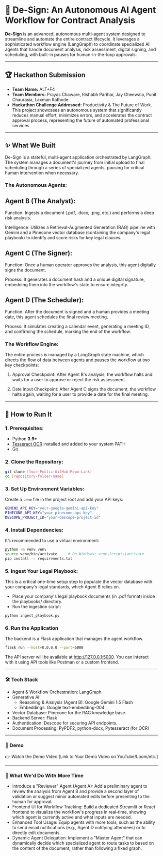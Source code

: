 # 📜 De-Sign: An Autonomous AI Agent Workflow for Contract Analysis

**De-Sign** is an advanced, autonomous multi-agent system designed to streamline and automate the entire contract lifecycle. It leverages a sophisticated workflow engine (LangGraph) to coordinate specialized AI agents that handle document analysis, risk assessment, digital signing, and scheduling, with built-in pauses for human-in-the-loop approvals.

---

## 🏆 Hackathon Submission
- **Team Name:** ALT+F4  
- **Team Members:** Prayas Chaware, Rishabh Parihar, Jay Gheewala, Punit Chaurasia, Laxman Rathode  
- **Hackathon Challenge Addressed:** Productivity & The Future of Work. This project showcases an autonomous system that significantly reduces manual effort, minimizes errors, and accelerates the contract approval process, representing the future of automated professional services.

---

## ✨ What We Built
De-Sign is a stateful, multi-agent application orchestrated by LangGraph. The system manages a document's journey from initial upload to final scheduling through a series of specialized agents, pausing for critical human intervention when necessary.

### The Autonomous Agents:
## Agent B (The Analyst):
Function: Ingests a document (.pdf, .docx, .png, etc.) and performs a deep risk analysis.

Intelligence: Utilizes a Retrieval-Augmented Generation (RAG) pipeline with Gemini and a Pinecone vector database (containing the company's legal playbook) to identify and score risks for key legal clauses.

## Agent C (The Signer):
Function: Once a human operator approves the analysis, this agent digitally signs the document.

Process: It generates a document hash and a unique digital signature, embedding them into the workflow's state to ensure integrity.

## Agent D (The Scheduler):
Function: After the document is signed and a human provides a meeting date, this agent schedules the final review meeting.

Process: It simulates creating a calendar event, generating a meeting ID, and confirming the schedule, marking the end of the workflow.

### The Workflow Engine:
The entire process is managed by a LangGraph state machine, which directs the flow of data between agents and pauses the workflow at two key checkpoints:

1. Approval Checkpoint: After Agent B's analysis, the workflow halts and waits for a user to approve or reject the risk assessment.

2. Date Input Checkpoint: After Agent C signs the document, the workflow halts again, waiting for a user to provide a date for the final meeting.

---

## 🚀 How to Run It

### 1. Prerequisites:
- Python **3.9+**
- [Tesseract OCR](https://github.com/tesseract-ocr/tesseract) installed and added to your system PATH
- Git

### 2. Clone the Repository:
```bash
git clone [Your-Public-GitHub-Repo-Link]
cd [repository-folder-name]
```
### 3. Set Up Environment Variables:
Create a `.env` file in the project root and add your API keys:
```bash
GEMINI_API_KEY="your-google-gemini-api-key"
PINECONE_API_KEY="your-pinecone-api-key"
DESCOPE_PROJECT_ID="your-descope-project-id"
```
### 4. Install Dependencies:
It’s recommended to use a virtual environment:
```bash
python -m venv venv
source venv/bin/activate     # On Windows: venv\Scripts\activate
pip install -r requirements.txt
```
### 5. Ingest Your Legal Playbook:
This is a critical one-time setup step to populate the vector database with your company's legal standards, which Agent B relies on.

- Place your company's legal playbook documents (in .pdf format) inside the playbooks/ directory.
- Run the ingestion script:
```bash
python ingest_playbook.py
```
### 6. Run the Application
The backend is a Flask application that manages the agent workflow.
```bash
flask run --host=0.0.0.0 --port=5000
```
The API server will be available at http://127.0.0.1:5000. You can interact with it using API tools like Postman or a custom frontend.

---

### 🛠️ Tech Stack
- Agent & Workflow Orchestration: LangGraph
- Generative AI:
  - Reasoning & Analysis (Agent B): Google Gemini 1.5 Flash
  - Embeddings: Google text-embedding-004
- Vector Database: Pinecone for the RAG knowledge base.
- Backend Server: Flask
- Authentication: Descope for securing API endpoints.
- Document Processing: PyPDF2, python-docx, Pytesseract (for OCR)
  
---

### 🎥 Demo
👉 Watch the Demo Video
[Link to Your Demo Video on YouTube/Loom/etc.]

---

### 🚀 What We'd Do With More Time
- Introduce a "Reviewer" Agent (Agent A): Add a preliminary agent to review the analysis from Agent B and provide a second layer of validation or suggest minor automated edits before presenting to the human for approval.
- Frontend UI for Workflow Tracking: Build a dedicated Streamlit or React frontend to visualize the workflow's progress in real-time, showing which agent is currently active and what inputs are needed.
- Enhanced Tool Usage: Equip agents with more tools, such as the ability to send email notifications (e.g., Agent D notifying attendees) or to directly edit documents.
- Dynamic Agent Delegation: Implement a "Master Agent" that can dynamically decide which specialized agent to route tasks to based on the content of the document, rather than following a fixed graph.




